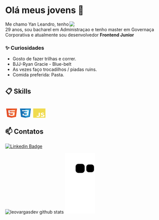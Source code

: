 # Olá meus jovens 👋

<img align="right" src="https://encrypted-tbn0.gstatic.com/images?q=tbn:ANd9GcQUv1o-xqcqVQ2_VIBN9IX3M9t16BGCjr19OQ&usqp=CAU" width="300"/> 

Me chamo Yan Leandro, tenho 29 anos, sou bacharel em Administraçao e tenho master em Governaça Corporativa e atualmente sou desenvolvedor **Frontend Junior** 


### ✨ Curiosidades


- Gosto de fazer trilhas e correr.
- BJJ-Ryan Gracie - Blue-belt 
- As vezes faço trocadilhos / piadas ruins.
- Comida preferida: Pasta.

## 📋 Skills
<div style="display: inline_block"><br>

  <img align="center" alt="Yan-HTML" height="30" width="40" src="https://raw.githubusercontent.com/devicons/devicon/master/icons/html5/html5-original.svg">
  <img align="center" alt="Yan-CSS" height="30" width="40" src="https://raw.githubusercontent.com/devicons/devicon/master/icons/css3/css3-original.svg">
  <img align="center" alt="Rafa-Js" height="30" width="40" src="https://raw.githubusercontent.com/devicons/devicon/master/icons/javascript/javascript-plain.svg">

</div>



## 📫 Contatos

[![Linkedin Badge](https://img.shields.io/badge/yan%20leandro-2D425E?style=flat&logo=Linkedin&logoColor=white&link=https://www.linkedin.com/in/yan-leandro/)](https://www.linkedin.com/in/yan-leandro/) 

![leovargasdev github stats](https://github-readme-stats.vercel.app/api?username=leovargasdev&hide=[%22issues%22]&show_icons=true)
 ![Snake animation](https://github.com/rafaballerini/rafaballerini/blob/output/github-contribution-grid-snake.svg)



